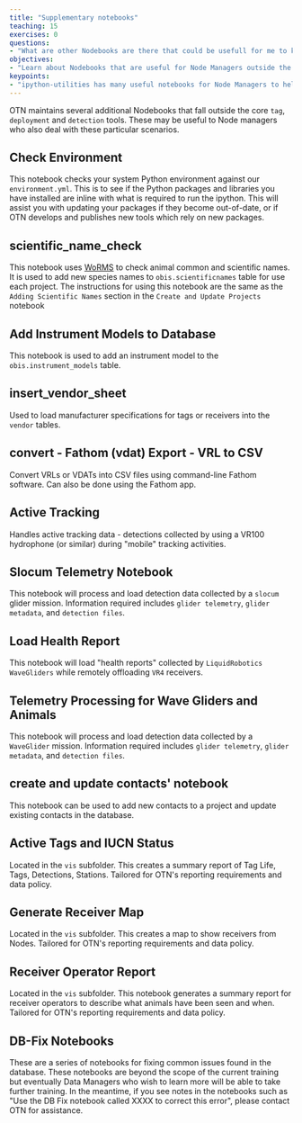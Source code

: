 ```yaml
---
title: "Supplementary notebooks"
teaching: 15
exercises: 0
questions:
- "What are other Nodebooks are there that could be usefull for me to know as a Node Manager?"
objectives:
- "Learn about Nodebooks that are useful for Node Managers outside the core data loading notebooks"
keypoints:
- "ipython-utilities has many useful notebooks for Node Managers to help them"
---
```


OTN maintains several additional Nodebooks that fall outside the core `tag`, `deployment` and `detection` tools. These may be useful to Node managers who also deal with these particular scenarios.

## Check Environment 

This notebook checks your system Python environment against our `environment.yml`. This is to see if the Python packages and libraries you have installed are inline with what is required to run the ipython. This will assist you with updating your packages if they become out-of-date, or if OTN develops and publishes new tools which rely on new packages.
 
## scientific_name_check

This notebook uses [WoRMS](https://www.marinespecies.org/index.php) to check animal common and scientific names. It is used to add new species names to `obis.scientificnames` table for use each project. The instructions for using this notebook are the same as the `Adding Scientific Names` section in the `Create and Update Projects` notebook
 
## Add Instrument Models to Database  

This notebook is used to add an instrument model to the `obis.instrument_models` table.

## insert_vendor_sheet
 
Used to load manufacturer specifications for tags or receivers into the `vendor` tables.  
 
## convert - Fathom (vdat) Export - VRL to CSV
 
Convert VRLs or VDATs into CSV files using command-line Fathom software. Can also be done using the Fathom app.  
 
## Active Tracking
 
Handles active tracking data - detections collected by using a VR100 hydrophone (or similar) during "mobile" tracking activities. 

## Slocum Telemetry Notebook 

This notebook will process and load detection data collected by a `slocum` glider mission. Information required includes `glider telemetry`, `glider metadata`, and `detection files`.
 
## Load Health Report 

This notebook will load "health reports" collected by `LiquidRobotics WaveGliders` while remotely offloading `VR4` receivers.
  
## Telemetry Processing for Wave Gliders and Animals 

This notebook will process and load detection data collected by a `WaveGlider` mission. Information required includes `glider telemetry`, `glider metadata`, and `detection files`.

## create and update contacts' notebook

This notebook can be used to add new contacts to a project and update existing contacts in the database.

## Active Tags and IUCN Status

Located in the `vis` subfolder. This creates a summary report of Tag Life, Tags, Detections, Stations. Tailored for OTN's reporting requirements and data policy.

## Generate Receiver Map

Located in the `vis` subfolder. This creates a map to show receivers from Nodes. Tailored for OTN's reporting requirements and data policy.

##  Receiver Operator Report

Located in the `vis` subfolder. This notebook generates a summary report for receiver operators to describe what animals have been seen and when. Tailored for OTN's reporting requirements and data policy.

## DB-Fix Notebooks

These are a series of notebooks for fixing common issues found in the database. These notebooks are beyond the scope of the current training but eventually Data Managers who wish to learn more will be able to take further training. In the meantime, if you see notes in the notebooks such as "Use the DB Fix notebook called XXXX to correct this error", please contact OTN for assistance.
